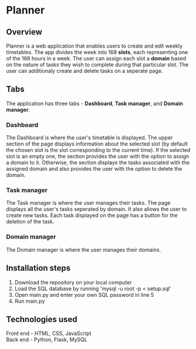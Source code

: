 # Planner

## Overview

Planner is a web application that enables users to create and edit weekly timetables. The app divides the week into 168 **slots**, each representing one of the 168 hours in a week. The user can assign each slot a **domain** based on the nature of tasks they wish to complete during that particular slot. The user can additionaly create and delete tasks on a seperate page.

## Tabs

The application has three tabs - **Dashboard**, **Task manager**, and **Domain manager**.

### Dashboard

The Dashboard is where the user's timetable is displayed. The upper section of the page displays information about the selected slot (by default the chosen slot is the slot corresponding to the current time). If the selected slot is an empty one, the section provides the user with the option to assign a domain to it. Otherwise, the section displays the tasks associated with the assigned domain and also provides the user with the option to delete the domain.

### Task manager

The Task manager is where the user manages their tasks. The page displays all the user's tasks seperated by domain. It also allows the user to create new tasks. Each task displayed on the page has a button for the deletion of the task.

### Domain manager

The Domain manager is where the user manages their domains.

## Installation steps

<ol>
<li>Download the repository on your local computer</li>
<li>Load the SQL database by running 'mysql -u root -p < setup.sql'</li>
<li>Open main.py and enter your own SQL password in line 5</li>
<li>Run main.py</li>
</ol>

## Technologies used

Front end - HTML, CSS, JavaScript
<br>
Back end - Python, Flask, MySQL
